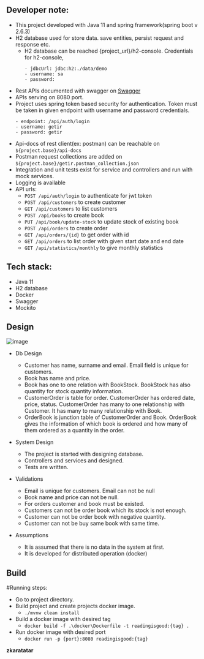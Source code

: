 ## Developer note:
- This project developed with Java 11 and spring framework(spring boot v 2.6.3)
- H2 database used for store data. save entities, persist request and response etc.
    - H2 database can be reached {project_url}/h2-console. Credentials for h2-console,
       ```
       - jdbcUrl: jdbc:h2:./data/demo
       - username: sa
       - password: 
      ```
- Rest APIs documented with swagger on [Swagger](http://localhost:8080/swagger-ui)
- APIs serving on 8080 port.
- Project uses spring token based security for authentication. Token must be taken in given endpoint with username and password credentials.
     ```
     - endpoint: /api/auth/login
     - username: getir
     - password: getir
    ```
- Api-docs of rest client(ex: postman) can be reachable on ```${project.base}/api-docs```
- Postman request collections are added on ```${project.base}/getir.postman_collection.json```
- Integration and unit tests exist for service and controllers and run with mock services.
- Logging is available
- API urls:
    - ```POST /api/auth/login``` to authenticate for jwt token
    - ```POST /api/customers``` to create customer
    - ```GET /api/customers``` to list customers
    - ```POST /api/books``` to create book
    - ```PUT /api/book/update-stock``` to update stock of existing book
    - ```POST /api/orders``` to create order
    - ```GET /api/orders/{id}``` to get order with id
    - ```GET /api/orders``` to list order with given start date and end date
    - ```GET /api/statistics/monthly``` to give monthly statistics

## Tech stack:

* Java 11
* H2 database
* Docker
* Swagger
* Mockito

## Design

![image](https://user-images.githubusercontent.com/9322357/155968084-43df853d-08cf-4ffc-aa16-100cb1685b4e.png)

- Db Design
    - Customer has name, surname and email. Email field is unique for customers.
    - Book has name and price.
    - Book has one to one relation with BookStock. BookStock has also quantity for stock quantity information.
    - CustomerOrder is table for order. CustomerOrder has ordered date, price, status. CustomerOrder has many to one relationship with Customer. It has many to many relationship with Book.
    - OrderBook is junction table of CustomerOrder and Book. OrderBook gives the information of which book is ordered and how many of them ordered as a quantity in the order.

- System Design
    - The project is started with designing database.
    - Controllers and services and designed.
    - Tests are written.

- Validations
    - Email is unique for customers. Email can not be null
    - Book name and price can not be null.
    - For orders customer and book must be existed.
    - Customers can not be order book which its stock is not enough.
    - Customer can not be order book with negative quantity.
    - Customer can not be buy same book with same time.

- Assumptions
    - It is assumed that there is no data in the system at first.
    - It is developed for distributed operation (docker)

## Build

#Running steps:
- Go to project directory.
- Build project and create projects docker image.
    - ```./mvnw clean install```
- Build a docker image with desired tag
    - ```docker build -f .\docker\Dockerfile -t readingisgood:{tag} .```
- Run docker image with desired port
    - ```docker run -p {port}:8080 readingisgood:{tag}```

**zkaratatar**